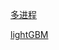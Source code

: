


[多进程](http://www.cnblogs.com/vamei/archive/2012/10/13/2722254.html)


[lightGBM](https://github.com/Microsoft/LightGBM/tree/master/examples/python-guide)


